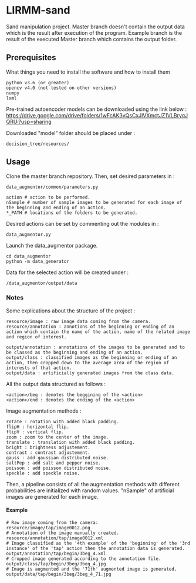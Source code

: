 # LIRMM-sand

Sand manipulation project.
Master branch doesn't contain the output data which is the result after execution of the program.
Example branch is the result of the executed Master branch which contains the output folder.

## Prerequisites

What things you need to install the software and how to install them

```
python v3.6 (or greater) 
opencv v4.0 (not tested on other versions)
numpy
lxml
```
Pre-trained autoencoder models can be downloaded using the link below :
https://drive.google.com/drive/folders/1wFcAK3vQsCxJlVXmctJZ1VLBryqJQRUi?usp=sharing

Downloaded "model" folder should be placed under :
```
decision_tree/resources/
```

## Usage

Clone the master branch repository. Then, set desired parameters in :

```
data_augmentor/common/parameters.py
```
```
action # action to be performed.
nSample # number of sample images to be generated for each image of the beginning and ending of an action.
*_PATH # locations of the folders to be generated.
```
Desired actions can be set by commenting out the modules in :
```
data_augmentor.py
```

Launch the data_augmentor package.

```
cd data_augmentor
python -m data_generator
```
Data for the selected action will be created under :
```
/data_augmentor/output/data
```
### Notes

Some explications about the structure of the project :

```
resource/image : raw image data coming from the camera.
resource/annotation : annotions of the beginning or ending of an action which contain the name of the action, name of the related image and region of interest.
```
```
output/annotation : annotations of the images to be generated and to be classed as the beginning and ending of an action.
output/class : classified images as the beginning or ending of an action, then cropped down to the average area of the region of interests of that action.
output/data : artificially generated images from the class data.
```
All the output data structured as follows :
```
<action>/beg : denotes the beggining of the <action>
<action>/end : denotes the ending of the <action>
```
Image augmentation methods :
```
rotate : rotation with added black padding.
flipH : horizontal flip.
flipV : vertical flip.
zoom : zoom to the center of the image.
translate : translation with added black padding.
bright : brightness adjustement.
contrast : contrast adjustement.
gauss : add gaussian distributed noise.
saltPep : add salt and pepper noise.
poisson : add poisson distributed noise.
speckle : add speckle noise.
```
Then, a pipeline consists of all the augmentation methods with different probabilities are initialized with random values. "nSample" of artificial images are generated for each image.

#### Example

```
# Raw image coming from the camera:
resource/image/tap/image0012.png
# Annotation of the image manually created.
resource/annotation/tap/image0012.xml
# Image classified as the '4th example' of the 'beginning' of the '3rd instance' of the 'tap' action then the annotation data is generated.
output/annotation/tap/begin/3beg_4.xml
# Cropped image generated according to the annotation file.
output/class/tap/begin/3beg/3beg_4.jpg
# Image is augmented and the '71th' augmented image is generated.
output/data/tap/begin/3beg/3beg_4_71.jpg
```
